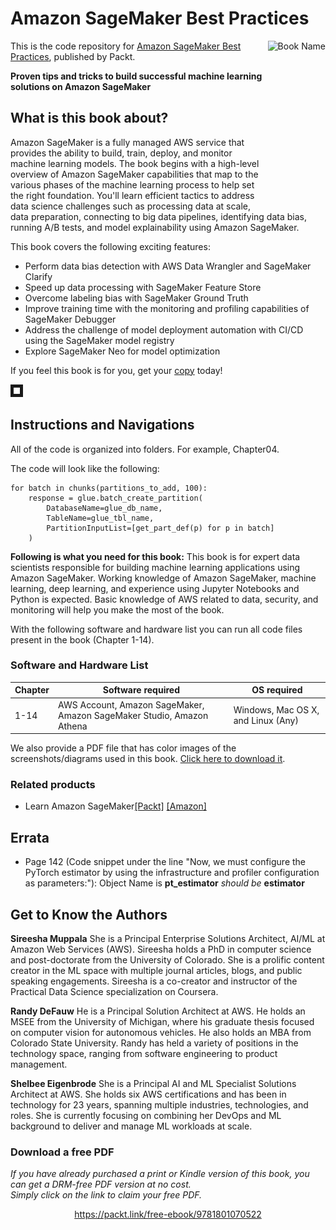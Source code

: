 


# Amazon SageMaker Best Practices

<a href="https://www.packtpub.com/in/data/amazon-sagemaker-best-practices"><img src="https://www.packtpub.com/media/catalog/product/cache/c2dd93b9130e9fabaf187d1326a880fc/9/7/9781801070522-original_104.jpeg" alt="Book Name" height="256px" align="right"></a>

This is the code repository for [Amazon SageMaker Best Practices](https://www.packtpub.com/in/data/amazon-sagemaker-best-practices), published by Packt.

**Proven tips and tricks to build successful machine learning solutions on Amazon SageMaker**

## What is this book about?
Amazon SageMaker is a fully managed AWS service that provides the ability to build, train, deploy, and monitor machine learning models. The book begins with a high-level overview of Amazon SageMaker capabilities that map to the various phases of the machine learning process to help set the right foundation. You'll learn efficient tactics to address data science challenges such as processing data at scale, data preparation, connecting to big data pipelines, identifying data bias, running A/B tests, and model explainability using Amazon SageMaker.

This book covers the following exciting features: 
* Perform data bias detection with AWS Data Wrangler and SageMaker Clarify
* Speed up data processing with SageMaker Feature Store
* Overcome labeling bias with SageMaker Ground Truth
* Improve training time with the monitoring and profiling capabilities of SageMaker Debugger
* Address the challenge of model deployment automation with CI/CD using the SageMaker model registry
* Explore SageMaker Neo for model optimization

If you feel this book is for you, get your [copy](https://www.amazon.com/dp/1801070520) today!

<a href="https://www.packtpub.com/?utm_source=github&utm_medium=banner&utm_campaign=GitHubBanner"><img src="https://raw.githubusercontent.com/PacktPublishing/GitHub/master/GitHub.png" alt="https://www.packtpub.com/" border="5" /></a>

## Instructions and Navigations
All of the code is organized into folders. For example, Chapter04.

The code will look like the following:

```
for batch in chunks(partitions_to_add, 100):
    response = glue.batch_create_partition(
        DatabaseName=glue_db_name,
        TableName=glue_tbl_name,
        PartitionInputList=[get_part_def(p) for p in batch]
    )

```

**Following is what you need for this book:**
This book is for expert data scientists responsible for building machine learning applications using Amazon SageMaker. Working knowledge of Amazon SageMaker, machine learning, deep learning, and experience using Jupyter Notebooks and Python is expected. Basic knowledge of AWS related to data, security, and monitoring will help you make the most of the book.

With the following software and hardware list you can run all code files present in the book (Chapter 1-14).

### Software and Hardware List

| Chapter  | Software required                                                                                  | OS required                        |
| -------- | ---------------------------------------------------------------------------------------------------| -----------------------------------|
| 1-14     | AWS Account, Amazon SageMaker, Amazon SageMaker Studio, Amazon Athena                              | Windows, Mac OS X, and Linux (Any) |

We also provide a PDF file that has color images of the screenshots/diagrams used in this book. [Click here to download it](https://static.packt-cdn.com/downloads/9781801070522_ColorImages.pdf).

### Related products <Other books you may enjoy>
* Learn Amazon SageMaker[[Packt]](https://www.packtpub.com/product/learn-amazon-sagemaker/9781800208919) [[Amazon]](https://www.amazon.com/Learn-Amazon-SageMaker-developers-scientists/dp/180020891X)

## Errata 
 * Page 142 (Code snippet under the line "Now, we must configure the PyTorch estimator by using the infrastructure and profiler configuration as parameters:"): Object Name is **pt_estimator** _should be_ **estimator**

## Get to Know the Authors
**Sireesha Muppala**
She is a Principal Enterprise Solutions Architect, AI/ML at Amazon Web Services (AWS). Sireesha holds a PhD in computer science and post-doctorate from the University of Colorado. She is a prolific content creator in the ML space with multiple journal articles, blogs, and public speaking engagements. Sireesha is a co-creator and instructor of the Practical Data Science specialization on Coursera.
  
**Randy DeFauw**
He is a Principal Solution Architect at AWS. He holds an MSEE from the University of Michigan, where his graduate thesis focused on computer vision for autonomous vehicles. He also holds an MBA from Colorado State University. Randy has held a variety of positions in the technology space, ranging from software engineering to product management.

**Shelbee Eigenbrode**
She is a Principal AI and ML Specialist Solutions Architect at AWS. She holds six AWS certifications and has been in technology for 23 years, spanning multiple industries, technologies, and roles. She is currently focusing on combining her DevOps and ML background to deliver and manage ML workloads at scale.
### Download a free PDF

 <i>If you have already purchased a print or Kindle version of this book, you can get a DRM-free PDF version at no cost.<br>Simply click on the link to claim your free PDF.</i>
<p align="center"> <a href="https://packt.link/free-ebook/9781801070522">https://packt.link/free-ebook/9781801070522 </a> </p>